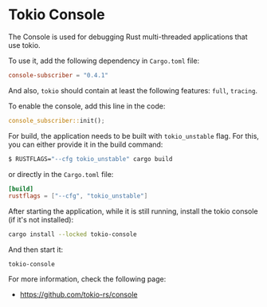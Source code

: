 # Tokio Console

The Console is used for debugging Rust multi-threaded applications that use tokio.

To use it, add the following dependency in `Cargo.toml` file:
```toml
console-subscriber = "0.4.1"
```
And also, `tokio` should contain at least the following features: `full`, `tracing`.

To enable the console, add this line in the code:
```rs
console_subscriber::init();
```

For build, the application needs to be built with `tokio_unstable` flag. For this, you can either provide it in the build command:
```sh
$ RUSTFLAGS="--cfg tokio_unstable" cargo build
```
or directly in the `Cargo.toml` file:
```toml
[build]
rustflags = ["--cfg", "tokio_unstable"]
```

After starting the application, while it is still running, install the tokio console (if it's not installed):
```sh
cargo install --locked tokio-console
```

And then start it:
```
tokio-console
```

For more information, check the following page:
* https://github.com/tokio-rs/console